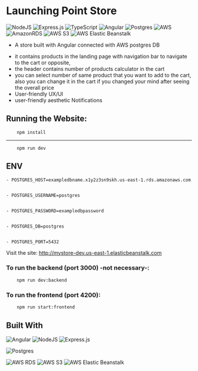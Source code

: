 # Launching Point Store

![NodeJS](https://img.shields.io/badge/node.js-6DA55F?style=for-the-badge&logo=node.js&logoColor=white)
![Express.js](https://img.shields.io/badge/express.js-%23404d59.svg?style=for-the-badge&logo=express&logoColor=%2361DAFB)
![TypeScript](https://img.shields.io/badge/typescript-%23007ACC.svg?style=for-the-badge&logo=typescript&logoColor=white)
![Angular](https://img.shields.io/badge/angular-%23DD0031.svg?style=for-the-badge&logo=angular&logoColor=white)
![Postgres](https://img.shields.io/badge/postgres-%23316192.svg?style=for-the-badge&logo=postgresql&logoColor=white)
![AWS](https://img.shields.io/badge/AWS-%23FF9900.svg?style=for-the-badge&logo=amazon-aws&logoColor=white)
![AmazonRDS](https://img.shields.io/badge/Amazon%20RDS-527FFF?style=for-the-badge&logo=Amazon%20RDS&logoColor=white)
![AWS S3](https://img.shields.io/badge/AWS%20S3-%23569A31.svg?style=for-the-badge&logo=amazon-s3&logoColor=white)
![AWS Elastic Beanstalk](https://img.shields.io/badge/AWS%20Elastic%20Beanstalk-232F3E?style=for-the-badge&logo=amazon-aws&logoColor=white)

<!-- - A store built with MEAN stack -->
- A store built with Angular connected with AWS postgres DB

<!-- - it's a simple demonstration website without authentication just checkout form and fouced in frontend with angular -->
- it contains products in the landing page with navigation bar to navigate to the cart or opposite,
- the header contains number of products calculator in the cart
- you can select number of same product that you want to add to the cart, also you can change it in the cart if you changed your mind after seeing the overall price
- User-friendly UX/UI
- user-friendly aesthetic Notifications 


## Running the Website:
        npm install
        
---
        npm run dev     

## ENV 

```
- POSTGRES_HOST=exampledbname.x1y2z3sn9skh.us-east-1.rds.amazonaws.com


- POSTGRES_USERNAME=postgres


- POSTGRES_PASSWORD=exampledbpassword


- POSTGRES_DB=postgres


- POSTGRES_PORT=5432

```



Visit the site:
http://mystore-dev.us-east-1.elasticbeanstalk.com


### To run the backend (port 3000) -not necessary-:
        npm run dev:backend
### To run the frontend (port 4200):
        npm run start:frontend





## Built With

![Angular](https://img.shields.io/badge/angular-%23DD0031.svg?style=for-the-badge&logo=angular&logoColor=white) 
![NodeJS](https://img.shields.io/badge/node.js-6DA55F?style=for-the-badge&logo=node.js&logoColor=white) 
![Express.js](https://img.shields.io/badge/express.js-%23404d59.svg?style=for-the-badge&logo=express&logoColor=%2361DAFB)
<!-- ![MongoDB](https://img.shields.io/badge/MongoDB-%234ea94b.svg?style=for-the-badge&logo=mongodb&logoColor=white) -->
![Postgres](https://img.shields.io/badge/postgres-%23316192.svg?style=for-the-badge&logo=postgresql&logoColor=white)

![AWS RDS](https://img.shields.io/badge/AWS%20RDS-527FFF?style=for-the-badge&logo=Amazon%20RDS&logoColor=white)
![AWS S3](https://img.shields.io/badge/AWS%20S3-%23569A31.svg?style=for-the-badge&logo=amazon-s3&logoColor=white)
![AWS Elastic Beanstalk](https://img.shields.io/badge/AWS%20Elastic%20Beanstalk-232F3E?style=for-the-badge&logo=amazon-aws&logoColor=white)



<!-- BucketNAme: mystorebucket927319
us-east 1

Engine version: PostgreSQL 17.2-R1
DB instance identifier: mystoredb1
Master password: postgres927319
psql -h mydbinstance.csxbuclmtj3c.us-east-1.rds.amazonaws.com -U [username] postgres -->


<!-- 
________________________________________________________

#### first to make sure the backend works setup the database:

* Note: you don't have to set the database you can use it without the backed i added a backup way to retrieve data from the frontend in this location:  https://github.com/SalehAlobaylan/MyStore/blob/main/app/MyStore/src/assets/Nike.Nike.json

* so to setup the database in mongoDB Create a database Called "Nike" and with collection called "Nike" ,
    you can adjust the database and collection name in this file (lines 25 , 28) : https://github.com/SalehAlobaylan/MyStore/blob/main/app/backend/database/models/product.model.ts
* Mongo database connection address:
```mongodb://127.0.0.1:27017/NikeProducts```
* you can adjust it here: https://github.com/SalehAlobaylan/MyStore/blob/main/app/backend/database/MongoDatabase.ts

## Running the Website (Locate to "app" folder):
        cd .\app\
        npm install
### To run the backend (port 3000) -not necessary-:
        npm run dev:backend
### To run the frontend (port 4200):
        npm run start:frontend
- http://localhost:4200/ -->